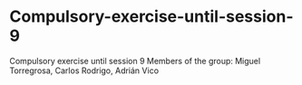 # Compulsory-exercise-until-session-9
Compulsory exercise until session 9
Members of the group: Miguel Torregrosa, Carlos Rodrigo, Adrián Vico 
